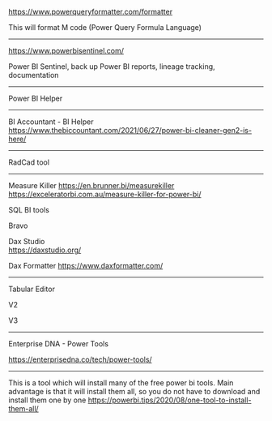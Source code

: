 https://www.powerqueryformatter.com/formatter 

This will format M code (Power Query Formula Language) 

  
--- 

https://www.powerbisentinel.com/ 

Power BI Sentinel, back up Power BI reports, lineage tracking, documentation 

--- 

Power BI Helper   

--- 

BI Accountant - BI Helper 
https://www.thebiccountant.com/2021/06/27/power-bi-cleaner-gen2-is-here/


--- 

RadCad tool 

 
---
Measure Killer 
https://en.brunner.bi/measurekiller
https://exceleratorbi.com.au/measure-killer-for-power-bi/

 

SQL BI tools 

Bravo 

Dax Studio  
https://daxstudio.org/

Dax Formatter
https://www.daxformatter.com/

 

--- 

Tabular Editor 

V2 

V3 

--- 

Enterprise DNA - Power Tools

https://enterprisedna.co/tech/power-tools/


---
This is a tool which will install many of the free power bi tools. Main advantage is that it will install them all, so you do not have to download and install them one by one
https://powerbi.tips/2020/08/one-tool-to-install-them-all/